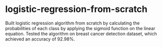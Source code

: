 # logistic-regression-from-scratch
Built logistic regression algorithm from scratch by calculating the probabilities of each class by applying the sigmoid function on the linear equation. Tested the algorithm on breast cancer detection dataset, which achieved an accuracy of 92.98%.
